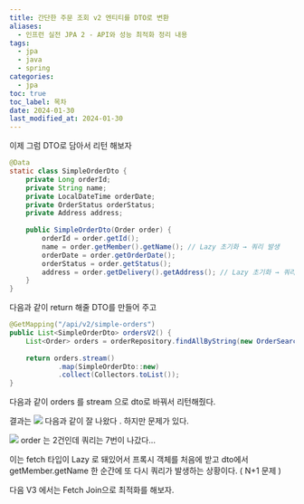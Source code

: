 ```yaml
---
title: 간단한 주문 조회 v2 엔티티를 DTO로 변환
aliases:
  - 인프런 실전 JPA 2 - API와 성능 최적화 정리 내용
tags:
  - jpa
  - java
  - spring
categories:
  - jpa
toc: true
toc_label: 목차
date: 2024-01-30
last_modified_at: 2024-01-30
---
```

이제 그럼 DTO로 담아서 리턴 해보자

```java
@Data  
static class SimpleOrderDto {  
    private Long orderId;  
    private String name;  
    private LocalDateTime orderDate;  
    private OrderStatus orderStatus;  
    private Address address;  
  
    public SimpleOrderDto(Order order) {  
        orderId = order.getId();  
        name = order.getMember().getName(); // Lazy 초기화 → 쿼리 발생  
        orderDate = order.getOrderDate();  
        orderStatus = order.getStatus();  
        address = order.getDelivery().getAddress(); // Lazy 초기화 → 쿼리 발생  
    }  
}
```
다음과 같이 return 해줄 DTO를 만들어 주고
```java
@GetMapping("/api/v2/simple-orders")  
public List<SimpleOrderDto> ordersV2() {  
    List<Order> orders = orderRepository.findAllByString(new OrderSearch());  
  
    return orders.stream()  
            .map(SimpleOrderDto::new)  
            .collect(Collectors.toList());  
}
```

다음과 같이 orders 를 stream 으로 dto로 바꿔서 리턴해줬다. 

결과는 
![](https://i.imgur.com/J9JT0CC.png)
다음과 같이 잘 나왔다 . 하지만 문제가 있다.

![](https://i.imgur.com/g4TV5Xn.png)
order 는 2건인데 쿼리는 7번이 나갔다...

이는 fetch 타입이 Lazy 로 돼있어서 프록시 객체를 처음에 받고 dto에서 getMember.getName 한 순간에 또 다시 쿼리가 발생하는 상황이다. ( N+1 문제 ) 

다음 V3 에서는 Fetch Join으로 최적화를 해보자.



